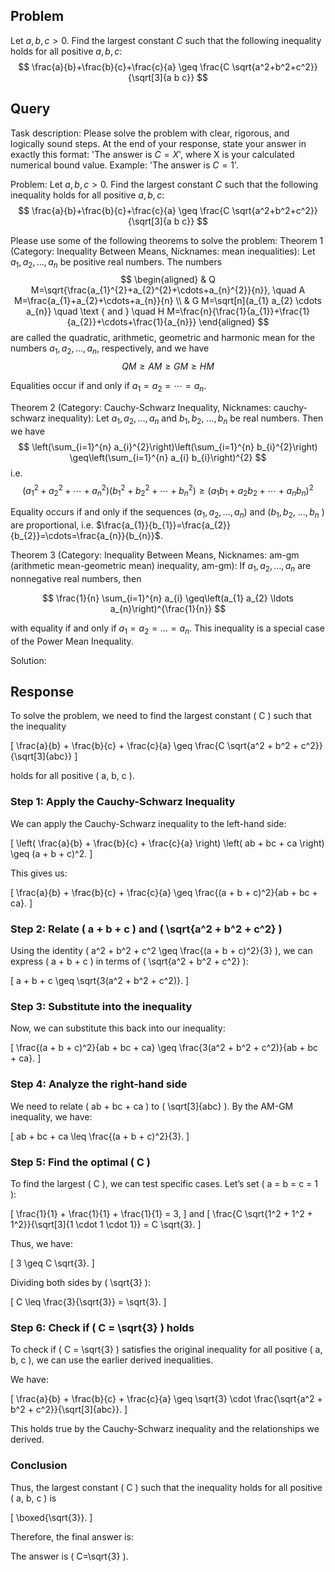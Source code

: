 ## Problem

Let $a, b, c > 0$. Find the largest constant $C$ such that the following inequality holds for all positive $a, b, c$:
$$
\frac{a}{b}+\frac{b}{c}+\frac{c}{a} \geq \frac{C \sqrt{a^2+b^2+c^2}}{\sqrt[3]{a b c}}
$$

## Query

Task description: Please solve the problem with clear, rigorous, and logically sound steps. At the end of your response, state your answer in exactly this format: 'The answer is $C=X$', where X is your calculated numerical bound value. Example: 'The answer is $C=1$'.

Problem: Let $a, b, c > 0$. Find the largest constant $C$ such that the following inequality holds for all positive $a, b, c$:
$$
\frac{a}{b}+\frac{b}{c}+\frac{c}{a} \geq \frac{C \sqrt{a^2+b^2+c^2}}{\sqrt[3]{a b c}}
$$

Please use some of the following theorems to solve the problem:
Theorem 1 (Category: Inequality Between Means, Nicknames: mean inequalities): Let $a_{1}, a_{2}, \ldots, a_{n}$ be positive real numbers. The numbers
$$
\begin{aligned}
& Q M=\sqrt{\frac{a_{1}^{2}+a_{2}^{2}+\cdots+a_{n}^{2}}{n}}, \quad A M=\frac{a_{1}+a_{2}+\cdots+a_{n}}{n} \\
& G M=\sqrt[n]{a_{1} a_{2} \cdots a_{n}} \quad \text { and } \quad H M=\frac{n}{\frac{1}{a_{1}}+\frac{1}{a_{2}}+\cdots+\frac{1}{a_{n}}}
\end{aligned}
$$
are called the quadratic, arithmetic, geometric and harmonic mean for the numbers $a_{1}, a_{2}, \ldots, a_{n}$, respectively, and we have
$$
Q M \geq A M \geq G M \geq H M
$$

Equalities occur if and only if $a_{1}=a_{2}=\cdots=a_{n}$.

Theorem 2 (Category: Cauchy-Schwarz Inequality, Nicknames: cauchy-schwarz inequality): Let $a_{1}, a_{2}, \ldots, a_{n}$ and $b_{1}, b_{2}$, $\ldots, b_{n}$ be real numbers. Then we have
$$
\left(\sum_{i=1}^{n} a_{i}^{2}\right)\left(\sum_{i=1}^{n} b_{i}^{2}\right) \geq\left(\sum_{i=1}^{n} a_{i} b_{i}\right)^{2}
$$
i.e.
$$
\left(a_{1}^{2}+a_{2}^{2}+\cdots+a_{n}^{2}\right)\left(b_{1}^{2}+b_{2}^{2}+\cdots+b_{n}^{2}\right) \geq\left(a_{1} b_{1}+a_{2} b_{2}+\cdots+a_{n} b_{n}\right)^{2}
$$

Equality occurs if and only if the sequences $\left(a_{1}, a_{2}, \ldots, a_{n}\right)$ and $\left(b_{1}, b_{2}\right.$, $\ldots, b_{n}$ ) are proportional, i.e. $\frac{a_{1}}{b_{1}}=\frac{a_{2}}{b_{2}}=\cdots=\frac{a_{n}}{b_{n}}$.

Theorem 3 (Category: Inequality Between Means, Nicknames: am-gm (arithmetic mean-geometric mean) inequality, am-gm): If $a_{1}, a_{2}, \ldots, a_{n}$ are nonnegative real numbers, then

$$
\frac{1}{n} \sum_{i=1}^{n} a_{i} \geq\left(a_{1} a_{2} \ldots a_{n}\right)^{\frac{1}{n}}
$$

with equality if and only if $a_{1}=a_{2}=\ldots=a_{n}$. This inequality is a special case of the Power Mean Inequality.

Solution:

## Response

To solve the problem, we need to find the largest constant \( C \) such that the inequality 

\[
\frac{a}{b} + \frac{b}{c} + \frac{c}{a} \geq \frac{C \sqrt{a^2 + b^2 + c^2}}{\sqrt[3]{abc}}
\]

holds for all positive \( a, b, c \).

### Step 1: Apply the Cauchy-Schwarz Inequality

We can apply the Cauchy-Schwarz inequality to the left-hand side:

\[
\left( \frac{a}{b} + \frac{b}{c} + \frac{c}{a} \right) \left( ab + bc + ca \right) \geq (a + b + c)^2.
\]

This gives us:

\[
\frac{a}{b} + \frac{b}{c} + \frac{c}{a} \geq \frac{(a + b + c)^2}{ab + bc + ca}.
\]

### Step 2: Relate \( a + b + c \) and \( \sqrt{a^2 + b^2 + c^2} \)

Using the identity \( a^2 + b^2 + c^2 \geq \frac{(a + b + c)^2}{3} \), we can express \( a + b + c \) in terms of \( \sqrt{a^2 + b^2 + c^2} \):

\[
a + b + c \geq \sqrt{3(a^2 + b^2 + c^2)}.
\]

### Step 3: Substitute into the inequality

Now, we can substitute this back into our inequality:

\[
\frac{(a + b + c)^2}{ab + bc + ca} \geq \frac{3(a^2 + b^2 + c^2)}{ab + bc + ca}.
\]

### Step 4: Analyze the right-hand side

We need to relate \( ab + bc + ca \) to \( \sqrt[3]{abc} \). By the AM-GM inequality, we have:

\[
ab + bc + ca \leq \frac{(a + b + c)^2}{3}.
\]

### Step 5: Find the optimal \( C \)

To find the largest \( C \), we can test specific cases. Let’s set \( a = b = c = 1 \):

\[
\frac{1}{1} + \frac{1}{1} + \frac{1}{1} = 3,
\]
and
\[
\frac{C \sqrt{1^2 + 1^2 + 1^2}}{\sqrt[3]{1 \cdot 1 \cdot 1}} = C \sqrt{3}.
\]

Thus, we have:

\[
3 \geq C \sqrt{3}.
\]

Dividing both sides by \( \sqrt{3} \):

\[
C \leq \frac{3}{\sqrt{3}} = \sqrt{3}.
\]

### Step 6: Check if \( C = \sqrt{3} \) holds

To check if \( C = \sqrt{3} \) satisfies the original inequality for all positive \( a, b, c \), we can use the earlier derived inequalities. 

We have:

\[
\frac{a}{b} + \frac{b}{c} + \frac{c}{a} \geq \sqrt{3} \cdot \frac{\sqrt{a^2 + b^2 + c^2}}{\sqrt[3]{abc}}.
\]

This holds true by the Cauchy-Schwarz inequality and the relationships we derived.

### Conclusion

Thus, the largest constant \( C \) such that the inequality holds for all positive \( a, b, c \) is 

\[
\boxed{\sqrt{3}}.
\]

Therefore, the final answer is:

The answer is \( C=\sqrt{3} \).